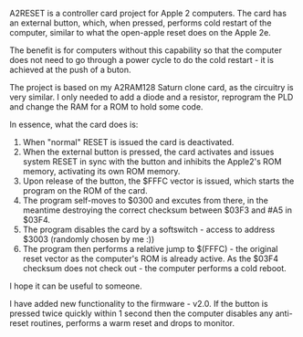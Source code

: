 A2RESET is a controller card project for Apple 2 computers. The card has an external button, which, when pressed, performs cold restart of the computer, similar to what the open-apple reset does on the Apple 2e.

The benefit is for computers without this capability so that the computer does not need to go through a power cycle to do the cold restart - it is achieved at the push of a buton.

The project is based on my A2RAM128 Saturn clone card, as the circuitry is very similar. I only needed to add a diode and a resistor, reprogram the PLD and change the RAM for a ROM to hold some code.

In essence, what the card does is:

1. When "normal" RESET is issued the card is deactivated.
2. When the external button is pressed, the card activates and issues system RESET in sync with the button and inhibits the Apple2's ROM memory, activating its own ROM memory.
3. Upon release of the button, the $FFFC vector is issued, which starts the program on the ROM of the card.
4. The program self-moves to $0300 and excutes from there, in the meantime destroying the correct checksum between $03F3 and #A5 in $03F4.
5. The program disables the card by a softswitch - access to address $3003 (randomly chosen by me :))
6. The program then performs a relative jump to $(FFFC) - the original reset vector as the computer's ROM is already active. As the $03F4 checksum does not check out - the computer performs a cold reboot.

I hope it can be useful to someone.

I have added new functionality to the firmware - v2.0. If the button is pressed twice quickly within 1 second then the computer disables any anti-reset routines, performs a warm reset and drops to monitor.
